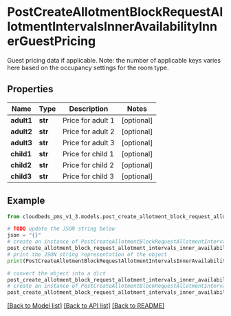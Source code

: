 # PostCreateAllotmentBlockRequestAllotmentIntervalsInnerAvailabilityInnerGuestPricing

Guest pricing data if applicable. Note: the number of applicable keys varies here based on the occupancy settings for the room type.

## Properties

Name | Type | Description | Notes
------------ | ------------- | ------------- | -------------
**adult1** | **str** | Price for adult 1 | [optional] 
**adult2** | **str** | Price for adult 2 | [optional] 
**adult3** | **str** | Price for adult 3 | [optional] 
**child1** | **str** | Price for child 1 | [optional] 
**child2** | **str** | Price for child 2 | [optional] 
**child3** | **str** | Price for child 3 | [optional] 

## Example

```python
from cloudbeds_pms_v1_3.models.post_create_allotment_block_request_allotment_intervals_inner_availability_inner_guest_pricing import PostCreateAllotmentBlockRequestAllotmentIntervalsInnerAvailabilityInnerGuestPricing

# TODO update the JSON string below
json = "{}"
# create an instance of PostCreateAllotmentBlockRequestAllotmentIntervalsInnerAvailabilityInnerGuestPricing from a JSON string
post_create_allotment_block_request_allotment_intervals_inner_availability_inner_guest_pricing_instance = PostCreateAllotmentBlockRequestAllotmentIntervalsInnerAvailabilityInnerGuestPricing.from_json(json)
# print the JSON string representation of the object
print(PostCreateAllotmentBlockRequestAllotmentIntervalsInnerAvailabilityInnerGuestPricing.to_json())

# convert the object into a dict
post_create_allotment_block_request_allotment_intervals_inner_availability_inner_guest_pricing_dict = post_create_allotment_block_request_allotment_intervals_inner_availability_inner_guest_pricing_instance.to_dict()
# create an instance of PostCreateAllotmentBlockRequestAllotmentIntervalsInnerAvailabilityInnerGuestPricing from a dict
post_create_allotment_block_request_allotment_intervals_inner_availability_inner_guest_pricing_from_dict = PostCreateAllotmentBlockRequestAllotmentIntervalsInnerAvailabilityInnerGuestPricing.from_dict(post_create_allotment_block_request_allotment_intervals_inner_availability_inner_guest_pricing_dict)
```
[[Back to Model list]](../README.md#documentation-for-models) [[Back to API list]](../README.md#documentation-for-api-endpoints) [[Back to README]](../README.md)


